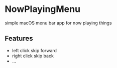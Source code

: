 #  NowPlayingMenu

simple macOS menu bar app for now playing things

## Features
* left click skip forward
* right click skip back
* ...
